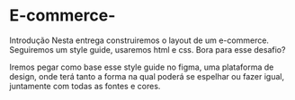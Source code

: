 # E-commerce-

Introdução
Nesta entrega construiremos o layout de um e-commerce. Seguiremos um style guide, usaremos html e css. Bora para esse desafio?

Iremos pegar como base esse style guide no figma, uma plataforma de design, onde terá tanto a forma na qual poderá se espelhar ou fazer igual, juntamente com todas as fontes e cores.
